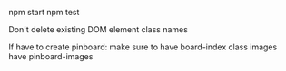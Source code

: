 npm start
npm test

Don't delete existing DOM element class names

If have to create pinboard:
make sure to have board-index class
images have pinboard-images